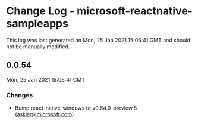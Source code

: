 # Change Log - microsoft-reactnative-sampleapps

This log was last generated on Mon, 25 Jan 2021 15:06:41 GMT and should not be manually modified.

<!-- Start content -->

## 0.0.54

Mon, 25 Jan 2021 15:06:41 GMT

### Changes

- Bump react-native-windows to v0.64.0-preview.8 (asklar@microsoft.com)
